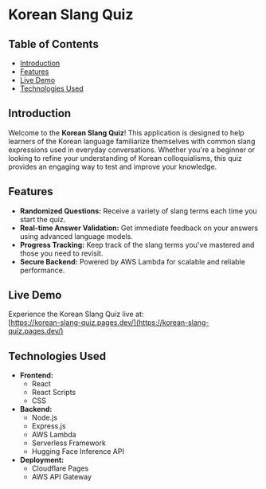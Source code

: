 # Korean Slang Quiz

## Table of Contents
- [Introduction](#introduction)
- [Features](#features)
- [Live Demo](#live-demo)
- [Technologies Used](#technologies-used)


## Introduction

Welcome to the **Korean Slang Quiz**! This application is designed to help learners of the Korean language familiarize themselves with common slang expressions used in everyday conversations. Whether you're a beginner or looking to refine your understanding of Korean colloquialisms, this quiz provides an engaging way to test and improve your knowledge.

## Features

- **Randomized Questions:** Receive a variety of slang terms each time you start the quiz.
- **Real-time Answer Validation:** Get immediate feedback on your answers using advanced language models.
- **Progress Tracking:** Keep track of the slang terms you've mastered and those you need to revisit.
- **Secure Backend:** Powered by AWS Lambda for scalable and reliable performance.

## Live Demo

Experience the Korean Slang Quiz live at:  
[https://korean-slang-quiz.pages.dev/](https://korean-slang-quiz.pages.dev/)

## Technologies Used

- **Frontend:**
  - React
  - React Scripts
  - CSS
- **Backend:**
  - Node.js
  - Express.js
  - AWS Lambda
  - Serverless Framework
  - Hugging Face Inference API
- **Deployment:**
  - Cloudflare Pages
  - AWS API Gateway

